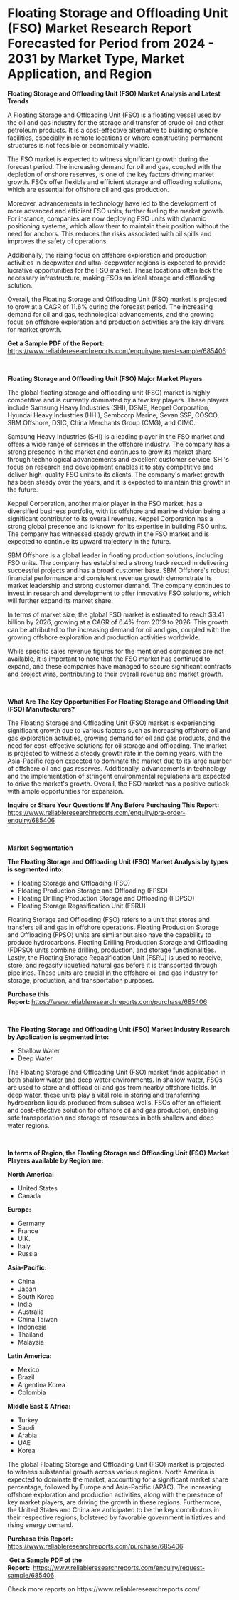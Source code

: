 <p><h1>Floating Storage and Offloading Unit (FSO) Market Research Report Forecasted for Period from 2024 -  2031 by Market Type, Market Application, and Region</h1></p><p><strong>Floating Storage and Offloading Unit (FSO) Market Analysis and Latest Trends</strong></p>
<p><p>A Floating Storage and Offloading Unit (FSO) is a floating vessel used by the oil and gas industry for the storage and transfer of crude oil and other petroleum products. It is a cost-effective alternative to building onshore facilities, especially in remote locations or where constructing permanent structures is not feasible or economically viable.</p><p>The FSO market is expected to witness significant growth during the forecast period. The increasing demand for oil and gas, coupled with the depletion of onshore reserves, is one of the key factors driving market growth. FSOs offer flexible and efficient storage and offloading solutions, which are essential for offshore oil and gas production.</p><p>Moreover, advancements in technology have led to the development of more advanced and efficient FSO units, further fueling the market growth. For instance, companies are now deploying FSO units with dynamic positioning systems, which allow them to maintain their position without the need for anchors. This reduces the risks associated with oil spills and improves the safety of operations.</p><p>Additionally, the rising focus on offshore exploration and production activities in deepwater and ultra-deepwater regions is expected to provide lucrative opportunities for the FSO market. These locations often lack the necessary infrastructure, making FSOs an ideal storage and offloading solution.</p><p>Overall, the Floating Storage and Offloading Unit (FSO) market is projected to grow at a CAGR of 11.6% during the forecast period. The increasing demand for oil and gas, technological advancements, and the growing focus on offshore exploration and production activities are the key drivers for market growth.</p></p>
<p><strong>Get a Sample PDF of the Report:&nbsp;</strong> <a href="https://www.reliableresearchreports.com/enquiry/request-sample/685406">https://www.reliableresearchreports.com/enquiry/request-sample/685406</a></p>
<p>&nbsp;</p>
<p><strong>Floating Storage and Offloading Unit (FSO) Major Market Players</strong></p>
<p><p>The global floating storage and offloading unit (FSO) market is highly competitive and is currently dominated by a few key players. These players include Samsung Heavy Industries (SHI), DSME, Keppel Corporation, Hyundai Heavy Industries (HHI), Sembcorp Marine, Sevan SSP, COSCO, SBM Offshore, DSIC, China Merchants Group (CMG), and CIMC.</p><p>Samsung Heavy Industries (SHI) is a leading player in the FSO market and offers a wide range of services in the offshore industry. The company has a strong presence in the market and continues to grow its market share through technological advancements and excellent customer service. SHI's focus on research and development enables it to stay competitive and deliver high-quality FSO units to its clients. The company's market growth has been steady over the years, and it is expected to maintain this growth in the future.</p><p>Keppel Corporation, another major player in the FSO market, has a diversified business portfolio, with its offshore and marine division being a significant contributor to its overall revenue. Keppel Corporation has a strong global presence and is known for its expertise in building FSO units. The company has witnessed steady growth in the FSO market and is expected to continue its upward trajectory in the future.</p><p>SBM Offshore is a global leader in floating production solutions, including FSO units. The company has established a strong track record in delivering successful projects and has a broad customer base. SBM Offshore's robust financial performance and consistent revenue growth demonstrate its market leadership and strong customer demand. The company continues to invest in research and development to offer innovative FSO solutions, which will further expand its market share.</p><p>In terms of market size, the global FSO market is estimated to reach $3.41 billion by 2026, growing at a CAGR of 6.4% from 2019 to 2026. This growth can be attributed to the increasing demand for oil and gas, coupled with the growing offshore exploration and production activities worldwide.</p><p>While specific sales revenue figures for the mentioned companies are not available, it is important to note that the FSO market has continued to expand, and these companies have managed to secure significant contracts and project wins, contributing to their overall revenue and market growth.</p></p>
<p>&nbsp;</p>
<p><strong>What Are The Key Opportunities For Floating Storage and Offloading Unit (FSO) Manufacturers?</strong></p>
<p><p>The Floating Storage and Offloading Unit (FSO) market is experiencing significant growth due to various factors such as increasing offshore oil and gas exploration activities, growing demand for oil and gas products, and the need for cost-effective solutions for oil storage and offloading. The market is projected to witness a steady growth rate in the coming years, with the Asia-Pacific region expected to dominate the market due to its large number of offshore oil and gas reserves. Additionally, advancements in technology and the implementation of stringent environmental regulations are expected to drive the market's growth. Overall, the FSO market has a positive outlook with ample opportunities for expansion.</p></p>
<p><strong>Inquire or Share Your Questions If Any Before Purchasing This Report:</strong> <a href="https://www.reliableresearchreports.com/enquiry/pre-order-enquiry/685406">https://www.reliableresearchreports.com/enquiry/pre-order-enquiry/685406</a></p>
<p>&nbsp;</p>
<p><strong>Market Segmentation</strong></p>
<p><strong>The Floating Storage and Offloading Unit (FSO) Market Analysis by types is segmented into:</strong></p>
<p><ul><li>Floating Storage and Offloading (FSO)</li><li>Floating Production Storage and Offloading (FPSO)</li><li>Floating Drilling Production Storage and Offloading (FDPSO)</li><li>Floating Storage Regasification Unit (FSRU)</li></ul></p>
<p><p>Floating Storage and Offloading (FSO) refers to a unit that stores and transfers oil and gas in offshore operations. Floating Production Storage and Offloading (FPSO) units are similar but also have the capability to produce hydrocarbons. Floating Drilling Production Storage and Offloading (FDPSO) units combine drilling, production, and storage functionalities. Lastly, the Floating Storage Regasification Unit (FSRU) is used to receive, store, and regasify liquefied natural gas before it is transported through pipelines. These units are crucial in the offshore oil and gas industry for storage, production, and transportation purposes.</p></p>
<p><strong>Purchase this Report:&nbsp;</strong><a href="https://www.reliableresearchreports.com/purchase/685406">https://www.reliableresearchreports.com/purchase/685406</a></p>
<p>&nbsp;</p>
<p><strong>The Floating Storage and Offloading Unit (FSO) Market Industry Research by Application is segmented into:</strong></p>
<p><ul><li>Shallow Water</li><li>Deep Water</li></ul></p>
<p><p>The Floating Storage and Offloading Unit (FSO) market finds application in both shallow water and deep water environments. In shallow water, FSOs are used to store and offload oil and gas from nearby offshore fields. In deep water, these units play a vital role in storing and transferring hydrocarbon liquids produced from subsea wells. FSOs offer an efficient and cost-effective solution for offshore oil and gas production, enabling safe transportation and storage of resources in both shallow and deep water regions.</p></p>
<p>&nbsp;</p>
<p><strong>In terms of Region, the Floating Storage and Offloading Unit (FSO) Market Players available by Region are:</strong></p>
<p>
    <p> <strong> North America: </strong>
        <ul>
            <li>United States</li>
            <li>Canada</li>
        </ul>
        </p> 
    <p> <strong> Europe: </strong>
        <ul>
            <li>Germany</li>
            <li>France</li>
            <li>U.K.</li>
            <li>Italy</li>
            <li>Russia</li>
        </ul>
        </p> 
    <p> <strong> Asia-Pacific: </strong>
        <ul>
            <li>China</li>
            <li>Japan</li>
            <li>South Korea</li>
            <li>India</li>
            <li>Australia</li>
            <li>China Taiwan</li>
            <li>Indonesia</li>
            <li>Thailand</li>
            <li>Malaysia</li>
        </ul>
        </p> 
    <p> <strong> Latin America: </strong>
        <ul>
            <li>Mexico</li>
            <li>Brazil</li>
            <li>Argentina Korea</li>
            <li>Colombia</li>
        </ul>
        </p> 
    <p> <strong> Middle East & Africa: </strong>
        <ul>
            <li>Turkey</li>
            <li>Saudi</li>
            <li>Arabia</li>
            <li>UAE</li>
            <li>Korea</li>
        </ul>
    </p>
    </p>
<p><p>The global Floating Storage and Offloading Unit (FSO) market is projected to witness substantial growth across various regions. North America is expected to dominate the market, accounting for a significant market share percentage, followed by Europe and Asia-Pacific (APAC). The increasing offshore exploration and production activities, along with the presence of key market players, are driving the growth in these regions. Furthermore, the United States and China are anticipated to be the key contributors in their respective regions, bolstered by favorable government initiatives and rising energy demand.</p></p>
<p><strong>Purchase this Report: </strong><a href="https://www.reliableresearchreports.com/purchase/685406">https://www.reliableresearchreports.com/purchase/685406</a></p>
<p>&nbsp;<strong>Get a Sample PDF of the Report:&nbsp;&nbsp;</strong><a href="https://www.reliableresearchreports.com/enquiry/request-sample/685406">https://www.reliableresearchreports.com/enquiry/request-sample/685406</a></p>
<p><strong></strong></p>
<p>Check more reports on https://www.reliableresearchreports.com/</p>
